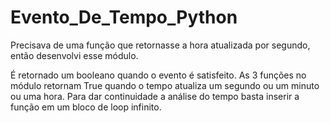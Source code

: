 # Evento_De_Tempo_Python
Precisava de uma função que retornasse a hora atualizada por segundo, então desenvolvi esse módulo.

É retornado um booleano quando o evento é satisfeito.
As 3 funções no módulo retornam True quando o tempo atualiza um segundo ou um minuto ou uma hora.
Para dar continuidade a análise do tempo basta inserir a função em um bloco de loop infinito.
